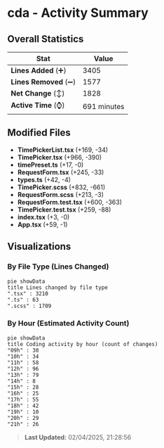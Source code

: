 # cda - Activity Summary 

## Overall Statistics

| Stat                   | Value                                                             |
| ---------------------- | ----------------------------------------------------------------- |
| **Lines Added** (➕)   | 3405                                          |
| **Lines Removed** (➖) | 1577                                        |
| **Net Change** (↕)    | 1828                |
| **Active Time** (⌚)   | 691 minutes |


## Modified Files
- **TimePickerList.tsx** (+169, -34)
- **TimePicker.tsx** (+966, -390)
- **timePreset.ts** (+17, -0)
- **RequestForm.tsx** (+245, -33)
- **types.ts** (+42, -4)
- **TimePicker.scss** (+832, -661)
- **RequestForm.scss** (+213, -3)
- **RequestForm.test.tsx** (+600, -363)
- **TimePicker.test.tsx** (+259, -88)
- **index.tsx** (+3, -0)
- **App.tsx** (+59, -1)

## Visualizations

### By File Type (Lines Changed)

```mermaid
pie showData
title Lines changed by file type
".tsx" : 3210
".ts" : 63
".scss" : 1709
```

### By Hour (Estimated Activity Count)

```mermaid
pie showData
title Coding activity by hour (count of changes)
"09h" : 30
"10h" : 34
"11h" : 58
"12h" : 96
"13h" : 79
"14h" : 8
"15h" : 28
"16h" : 25
"17h" : 55
"18h" : 42
"19h" : 10
"20h" : 29
"21h" : 26
```


> **Last Updated:** 02/04/2025, 21:28:56